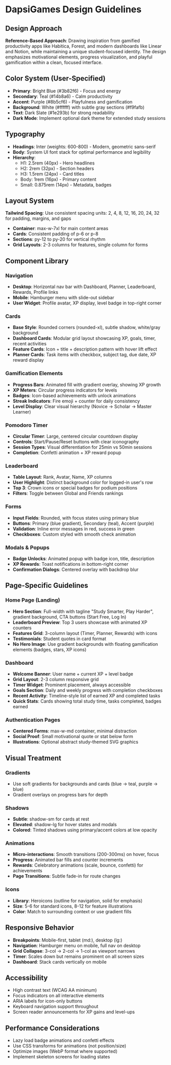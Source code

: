 # DapsiGames Design Guidelines

## Design Approach
**Reference-Based Approach**: Drawing inspiration from gamified productivity apps like Habitica, Forest, and modern dashboards like Linear and Notion, while maintaining a unique student-focused identity. The design emphasizes motivational elements, progress visualization, and playful gamification within a clean, focused interface.

## Color System (User-Specified)
- **Primary**: Bright Blue (#3b82f6) - Focus and energy
- **Secondary**: Teal (#14b8a6) - Calm productivity  
- **Accent**: Purple (#8b5cf6) - Playfulness and gamification
- **Background**: White (#ffffff) with subtle gray sections (#f9fafb)
- **Text**: Dark Slate (#1e293b) for strong readability
- **Dark Mode**: Implement optional dark theme for extended study sessions

## Typography
- **Headings**: Inter (weights: 600-800) - Modern, geometric sans-serif
- **Body**: System UI font stack for optimal performance and legibility
- **Hierarchy**: 
  - H1: 2.5rem (40px) - Hero headlines
  - H2: 2rem (32px) - Section headers
  - H3: 1.5rem (24px) - Card titles
  - Body: 1rem (16px) - Primary content
  - Small: 0.875rem (14px) - Metadata, badges

## Layout System
**Tailwind Spacing**: Use consistent spacing units: 2, 4, 8, 12, 16, 20, 24, 32 for padding, margins, and gaps
- **Container**: max-w-7xl for main content areas
- **Cards**: Consistent padding of p-6 or p-8
- **Sections**: py-12 to py-20 for vertical rhythm
- **Grid Layouts**: 2-3 columns for features, single column for forms

## Component Library

### Navigation
- **Desktop**: Horizontal nav bar with Dashboard, Planner, Leaderboard, Rewards, Profile links
- **Mobile**: Hamburger menu with slide-out sidebar
- **User Widget**: Profile avatar, XP display, level badge in top-right corner

### Cards
- **Base Style**: Rounded corners (rounded-xl), subtle shadow, white/gray background
- **Dashboard Cards**: Modular grid layout showcasing XP, goals, timer, recent activities
- **Feature Cards**: Icon + title + description pattern with hover lift effect
- **Planner Cards**: Task items with checkbox, subject tag, due date, XP reward display

### Gamification Elements
- **Progress Bars**: Animated fill with gradient overlay, showing XP growth
- **XP Meters**: Circular progress indicators for levels
- **Badges**: Icon-based achievements with unlock animations
- **Streak Indicators**: Fire emoji + counter for daily consistency
- **Level Display**: Clear visual hierarchy (Novice → Scholar → Master Learner)

### Pomodoro Timer
- **Circular Timer**: Large, centered circular countdown display
- **Controls**: Start/Pause/Reset buttons with clear iconography
- **Session Types**: Visual differentiation for 25min vs 50min sessions
- **Completion**: Confetti animation + XP reward popup

### Leaderboard
- **Table Layout**: Rank, Avatar, Name, XP columns
- **User Highlight**: Distinct background color for logged-in user's row
- **Top 3**: Crown icons or special badges for podium positions
- **Filters**: Toggle between Global and Friends rankings

### Forms
- **Input Fields**: Rounded, with focus states using primary blue
- **Buttons**: Primary (blue gradient), Secondary (teal), Accent (purple)
- **Validation**: Inline error messages in red, success in green
- **Checkboxes**: Custom styled with smooth check animation

### Modals & Popups
- **Badge Unlocks**: Animated popup with badge icon, title, description
- **XP Rewards**: Toast notifications in bottom-right corner
- **Confirmation Dialogs**: Centered overlay with backdrop blur

## Page-Specific Guidelines

### Home Page (Landing)
- **Hero Section**: Full-width with tagline "Study Smarter, Play Harder", gradient background, CTA buttons (Start Free, Log In)
- **Leaderboard Preview**: Top 3 users showcase with animated XP counters
- **Features Grid**: 3-column layout (Timer, Planner, Rewards) with icons
- **Testimonials**: Student quotes in card format
- **No Hero Image**: Use gradient backgrounds with floating gamification elements (badges, stars, XP icons)

### Dashboard
- **Welcome Banner**: User name + current XP + level badge
- **Grid Layout**: 2-3 column responsive grid
- **Timer Widget**: Prominent placement, always accessible
- **Goals Section**: Daily and weekly progress with completion checkboxes
- **Recent Activity**: Timeline-style list of earned XP and completed tasks
- **Quick Stats**: Cards showing total study time, tasks completed, badges earned

### Authentication Pages
- **Centered Forms**: max-w-md container, minimal distraction
- **Social Proof**: Small motivational quote or stat below form
- **Illustrations**: Optional abstract study-themed SVG graphics

## Visual Treatment

### Gradients
- Use soft gradients for backgrounds and cards (blue → teal, purple → blue)
- Gradient overlays on progress bars for depth

### Shadows
- **Subtle**: shadow-sm for cards at rest
- **Elevated**: shadow-lg for hover states and modals
- **Colored**: Tinted shadows using primary/accent colors at low opacity

### Animations
- **Micro-interactions**: Smooth transitions (200-300ms) on hover, focus
- **Progress**: Animated bar fills and counter increments
- **Rewards**: Celebratory animations (scale, bounce, confetti) for achievements
- **Page Transitions**: Subtle fade-in for route changes

### Icons
- **Library**: Heroicons (outline for navigation, solid for emphasis)
- **Size**: 5-6 for standard icons, 8-12 for feature illustrations
- **Color**: Match to surrounding context or use gradient fills

## Responsive Behavior
- **Breakpoints**: Mobile-first, tablet (md:), desktop (lg:)
- **Navigation**: Hamburger menu on mobile, full nav on desktop
- **Grid Collapse**: 3-col → 2-col → 1-col as viewport narrows
- **Timer**: Scales down but remains prominent on all screen sizes
- **Dashboard**: Stack cards vertically on mobile

## Accessibility
- High contrast text (WCAG AA minimum)
- Focus indicators on all interactive elements
- ARIA labels for icon-only buttons
- Keyboard navigation support throughout
- Screen reader announcements for XP gains and level-ups

## Performance Considerations
- Lazy load badge animations and confetti effects
- Use CSS transforms for animations (not position/size)
- Optimize images (WebP format where supported)
- Implement skeleton screens for loading states